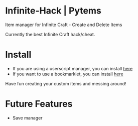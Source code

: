 # Infinite-Hack | Pytems
Item manager for Infinite Craft - Create and Delete Items

Currently the best Infinite Craft hack/cheat.

# Install
- If you are using a userscript manager, you can install [here](https://greasyfork.org/en/scripts/487439-pytems)
- If you want to use a bookmarklet, you can install [here](https://py9.dev/Pytems/)

Have fun creating your custom items and messing around!

# Future Features
- Save manager
